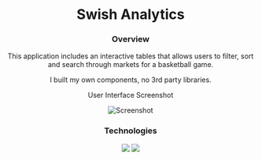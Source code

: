 <div align='center'>
  
# Swish Analytics
  
### Overview
  
This application includes an interactive tables that allows users to filter, sort and search through markets for a basketball game.

I built my own components, no 3rd party libraries.

User Interface Screenshot

![Screenshot](https://github.com/LevonAr/swish-table/blob/main/screenshot.png)
  
  
### Technologies
  
![](https://img.shields.io/badge/Javascript-Language-informational?style=for-the-badge&logo=javascript&logoColor=white&color=2bbc8a)
![](https://img.shields.io/badge/React-Tool-informational?style=for-the-badge&logo=react&logoColor=white&color=2bbc8a)

</div>

